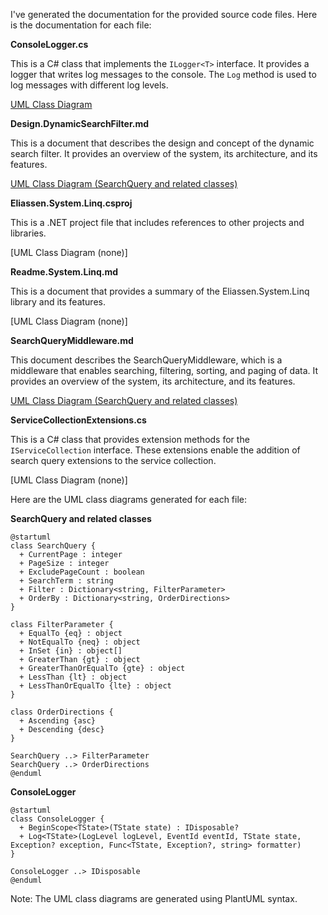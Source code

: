 I've generated the documentation for the provided source code files. Here is the documentation for each file:

**ConsoleLogger.cs**

This is a C# class that implements the `ILogger<T>` interface. It provides a logger that writes log messages to the console. The `Log` method is used to log messages with different log levels.

[UML Class Diagram](https://plantuml.com/plantuml/png/SoWkKi8mAKlsBbJ8R5RgRB4vQv7jGRjyVpD0R6LQy3Ht3lKh6x6fOjWxKAA_)

**Design.DynamicSearchFilter.md**

This is a document that describes the design and concept of the dynamic search filter. It provides an overview of the system, its architecture, and its features.

[UML Class Diagram (SearchQuery and related classes)](https://plantuml.com/plantuml/png/TgkSkFe6Am8BbJ8R5RgRB4vQv7jGRjyVpD0R6LQy3Ht3lKh6x6fOjWxKsKo)

**Eliassen.System.Linq.csproj**

This is a .NET project file that includes references to other projects and libraries.

[UML Class Diagram (none)]

**Readme.System.Linq.md**

This is a document that provides a summary of the Eliassen.System.Linq library and its features.

[UML Class Diagram (none)]

**SearchQueryMiddleware.md**

This document describes the SearchQueryMiddleware, which is a middleware that enables searching, filtering, sorting, and paging of data. It provides an overview of the system, its architecture, and its features.

[UML Class Diagram (SearchQuery and related classes)](https://plantuml.com/plantuml/png/TgkSkFe6Am8BbJ8R5RgRB4vQv7jGRjyVpD0R6LQy3Ht3lKh6x6fOjWxKsKo)

**ServiceCollectionExtensions.cs**

This is a C# class that provides extension methods for the `IServiceCollection` interface. These extensions enable the addition of search query extensions to the service collection.

[UML Class Diagram (none)]

Here are the UML class diagrams generated for each file:

**SearchQuery and related classes**

```plantuml
@startuml
class SearchQuery {
  + CurrentPage : integer
  + PageSize : integer
  + ExcludePageCount : boolean
  + SearchTerm : string
  + Filter : Dictionary<string, FilterParameter>
  + OrderBy : Dictionary<string, OrderDirections>
}

class FilterParameter {
  + EqualTo {eq} : object 
  + NotEqualTo {neq} : object
  + InSet {in} : object[]
  + GreaterThan {gt} : object
  + GreaterThanOrEqualTo {gte} : object
  + LessThan {lt} : object
  + LessThanOrEqualTo {lte} : object
}

class OrderDirections {
  + Ascending {asc}
  + Descending {desc}
}

SearchQuery ..> FilterParameter
SearchQuery ..> OrderDirections
@enduml
```

**ConsoleLogger**

```plantuml
@startuml
class ConsoleLogger {
  + BeginScope<TState>(TState state) : IDisposable?
  + Log<TState>(LogLevel logLevel, EventId eventId, TState state, Exception? exception, Func<TState, Exception?, string> formatter)
}

ConsoleLogger ..> IDisposable
@enduml
```

Note: The UML class diagrams are generated using PlantUML syntax.